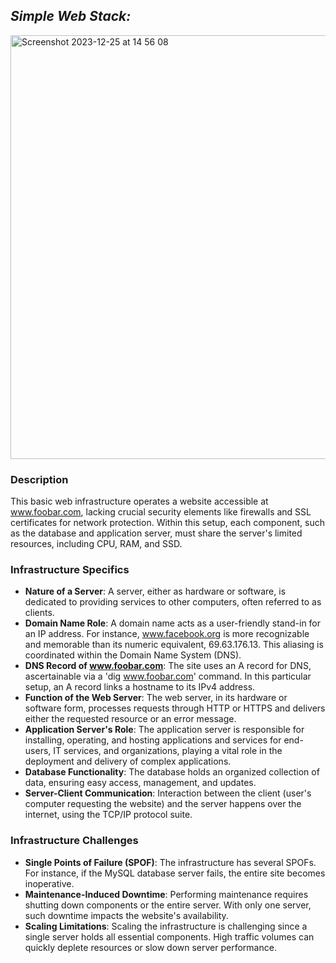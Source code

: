 ## *Simple Web Stack:*

<img width="678" alt="Screenshot 2023-12-25 at 14 56 08" src="https://github.com/mohammedchakir/alx-system_engineering-devops/assets/129831433/f1d47788-2630-4cae-853e-43923e5ee58c">


### Description

This basic web infrastructure operates a website accessible at www.foobar.com, lacking crucial security elements like firewalls and SSL certificates for network protection. Within this setup, each component, such as the database and application server, must share the server's limited resources, including CPU, RAM, and SSD.

### Infrastructure Specifics

- **Nature of a Server**: A server, either as hardware or software, is dedicated to providing services to other computers, often referred to as clients.
- **Domain Name Role**: A domain name acts as a user-friendly stand-in for an IP address. For instance, www.facebook.org is more recognizable and memorable than its numeric equivalent, 69.63.176.13. This aliasing is coordinated within the Domain Name System (DNS).
- **DNS Record of www.foobar.com**: The site uses an A record for DNS, ascertainable via a 'dig www.foobar.com' command. In this particular setup, an A record links a hostname to its IPv4 address.
- **Function of the Web Server**: The web server, in its hardware or software form, processes requests through HTTP or HTTPS and delivers either the requested resource or an error message.
- **Application Server's Role**: The application server is responsible for installing, operating, and hosting applications and services for end-users, IT services, and organizations, playing a vital role in the deployment and delivery of complex applications.
- **Database Functionality**: The database holds an organized collection of data, ensuring easy access, management, and updates.
- **Server-Client Communication**: Interaction between the client (user's computer requesting the website) and the server happens over the internet, using the TCP/IP protocol suite.

### Infrastructure Challenges

- **Single Points of Failure (SPOF)**: The infrastructure has several SPOFs. For instance, if the MySQL database server fails, the entire site becomes inoperative.
- **Maintenance-Induced Downtime**: Performing maintenance requires shutting down components or the entire server. With only one server, such downtime impacts the website's availability.
- **Scaling Limitations**: Scaling the infrastructure is challenging since a single server holds all essential components. High traffic volumes can quickly deplete resources or slow down server performance.
